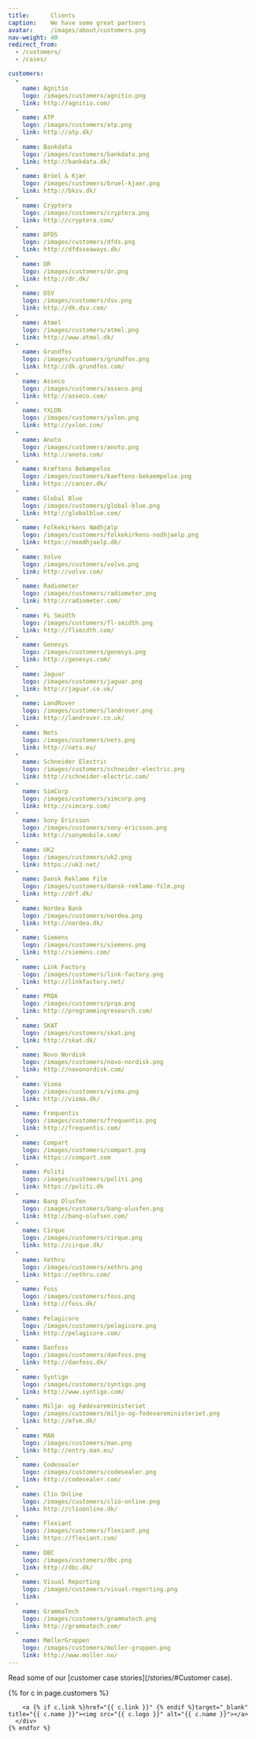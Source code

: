 ```yaml
---
title:      Clients
caption:    We have some great partners
avatar:     /images/about/customers.png
nav-weight: 40
redirect_from:
  - /customers/
  - /cases/

customers:
  -
    name: Agnitio
    logo: /images/customers/agnitio.png
    link: http://agnitio.com/
  -
    name: ATP
    logo: /images/customers/atp.png
    link: http://atp.dk/
  -
    name: Bankdata
    logo: /images/customers/bankdata.png
    link: http://bankdata.dk/
  -
    name: Brüel & Kjær
    logo: /images/customers/bruel-kjaer.png
    link: http://bksv.dk/
  -
    name: Cryptera
    logo: /images/customers/cryptera.png
    link: http://cryptera.com/
  -
    name: DFDS
    logo: /images/customers/dfds.png
    link: http://dfdsseaways.dk/
  -
    name: DR
    logo: /images/customers/dr.png
    link: http://dr.dk/
  -
    name: DSV
    logo: /images/customers/dsv.png
    link: http://dk.dsv.com/
  -
    name: Atmel
    logo: /images/customers/atmel.png
    link: http://www.atmel.dk/
  -
    name: Grundfos
    logo: /images/customers/grundfos.png
    link: http://dk.grundfos.com/
  -
    name: Asseco
    logo: /images/customers/asseco.png
    link: http://asseco.com/
  -
    name: YXLON
    logo: /images/customers/yxlon.png
    link: http://yxlon.com/
  -
    name: Anoto
    logo: /images/customers/anoto.png
    link: http://anoto.com/
  -
    name: Kræftens Bekæmpelse
    logo: /images/customers/kaeftens-bekaempelse.png
    link: https://cancer.dk/
  -
    name: Global Blue
    logo: /images/customers/global-blue.png
    link: http://globalblue.com/
  -
    name: Folkekirkens Nødhjælp
    logo: /images/customers/folkekirkens-nodhjaelp.png
    link: https://noedhjaelp.dk/
  -
    name: Volvo
    logo: /images/customers/volvo.png
    link: http://volvo.com/
  -
    name: Radiometer
    logo: /images/customers/radiometer.png
    link: http://radiometer.com/
  -
    name: FL Smidth
    logo: /images/customers/fl-smidth.png
    link: http://flsmidth.com/
  -
    name: Genesys
    logo: /images/customers/genesys.png
    link: http://genesys.com/
  -
    name: Jaguar
    logo: /images/customers/jaguar.png
    link: http://jaguar.co.uk/
  -
    name: LandRover
    logo: /images/customers/landrover.png
    link: http://landrover.co.uk/
  -
    name: Nets
    logo: /images/customers/nets.png
    link: http://nets.eu/
  -
    name: Schneider Electric
    logo: /images/customers/schneider-electric.png
    link: http://schneider-electric.com/
  -
    name: SimCorp
    logo: /images/customers/simcorp.png
    link: http://simcorp.com/
  -
    name: Sony Ericsson
    logo: /images/customers/sony-ericsson.png
    link: http://sonymobile.com/
  -
    name: UK2
    logo: /images/customers/uk2.png
    link: https://uk2.net/
  -
    name: Dansk Reklame Film
    logo: /images/customers/dansk-reklame-film.png
    link: http://drf.dk/
  -
    name: Nordea Bank
    logo: /images/customers/nordea.png
    link: http://nordea.dk/
  -
    name: Siemens
    logo: /images/customers/siemens.png
    link: http://siemens.com/
  -
    name: Link Factory
    logo: /images/customers/link-factory.png
    link: http://linkfactory.net/
  -
    name: PRQA
    logo: /images/customers/prqa.png
    link: http://programmingresearch.com/
  -
    name: SKAT
    logo: /images/customers/skat.png
    link: http://skat.dk/
  -
    name: Novo Nordisk
    logo: /images/customers/novo-nordisk.png
    link: http://novonordisk.com/
  -
    name: Visma
    logo: /images/customers/visma.png
    link: http://visma.dk/
  -
    name: Frequentis
    logo: /images/customers/frequentis.png
    link: http://frequentis.com/
  -
    name: Compart
    logo: /images/customers/compart.png
    link: https://compart.com
  -
    name: Politi
    logo: /images/customers/politi.png
    link: https://politi.dk
  -
    name: Bang Olusfen
    logo: /images/customers/bang-olusfen.png
    link: http://bang-olufsen.com/
  -
    name: Cirque
    logo: /images/customers/cirque.png
    link: http://cirque.dk/
  -
    name: Xethru
    logo: /images/customers/xethru.png
    link: https://xethru.com/
  -
    name: Foss
    logo: /images/customers/foss.png
    link: http://foss.dk/
  -
    name: Pelagicore
    logo: /images/customers/pelagicore.png
    link: http://pelagicore.com/
  -
    name: Danfoss
    logo: /images/customers/danfoss.png
    link: http://danfoss.dk/
  -
    name: Syntigo
    logo: /images/customers/syntigo.png
    link: http://www.syntigo.com/
  -
    name: Miljø- og Fødevareministeriet
    logo: /images/customers/miljo-og-fodevareministeriet.png
    link: http://mfvm.dk/
  -
    name: MAN
    logo: /images/customers/man.png
    link: http://entry.man.eu/
  -
    name: Codesealer
    logo: /images/customers/codesealer.png
    link: http://codesealer.com/
  -
    name: Clio Online
    logo: /images/customers/clio-online.png
    link: http://clioonline.dk/
  -
    name: Flexiant
    logo: /images/customers/flexiant.png
    link: https://flexiant.com/
  -
    name: DBC
    logo: /images/customers/dbc.png
    link: http://dbc.dk/
  -
    name: Visual Reporting
    logo: /images/customers/visual-reporting.png
    link:
  -
    name: GrammaTech
    logo: /images/customers/grammatech.png
    link: http://grammatech.com/
  -
    name: MøllerGruppen
    logo: /images/customers/moller-gruppen.png
    link: http://www.moller.no/
---
```


Read some of our [customer case stories](/stories/#Customer case).

<div class="customers">
  <div class="customers-wrapper">
    {% for c in page.customers %}
      <div class="customer">

        <a {% if c.link %}href="{{ c.link }}" {% endif %}target="_blank" title="{{ c.name }}"><img src="{{ c.logo }}" alt="{{ c.name }}"></a>
      </div>
    {% endfor %}
  </div>
</div>
